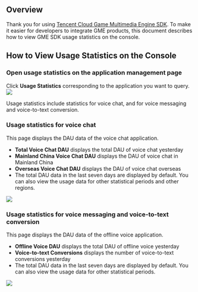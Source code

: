 ## Overview
Thank you for using [Tencent Cloud Game Multimedia Engine SDK](https://cloud.tencent.com/product/tmg?idx=1). To make it easier for developers to integrate GME products, this document describes how to view GME SDK usage statistics on the console.

## How to View Usage Statistics on the Console

### Open usage statistics on the application management page

Click **Usage Statistics** corresponding to the application you want to query.
![](https://main.qcloudimg.com/raw/9e78b27c75b9bfcd2ce02ae1d02b7046.png)

Usage statistics include statistics for voice chat, and for voice messaging and voice-to-text conversion.

### Usage statistics for voice chat

This page displays the DAU data of the voice chat application.
- **Total Voice Chat DAU** displays the total DAU of voice chat yesterday
- **Mainland China Voice Chat DAU** displays the DAU of voice chat in Mainland China
- **Overseas Voice Chat DAU** displays the DAU of voice chat overseas
- The total DAU data in the last seven days are displayed by default. You can also view the usage data for other statistical periods and other regions.

![](https://main.qcloudimg.com/raw/fe49e9cba23d8e3754a4212c273ffe92.png)

### Usage statistics for voice messaging and voice-to-text conversion
This page displays the DAU data of the offline voice application.
- **Offline Voice DAU** displays the total DAU of offline voice yesterday
- **Voice-to-text Conversions** displays the number of voice-to-text conversions yesterday
- The total DAU data in the last seven days are displayed by default. You can also view the usage data for other statistical periods.

![](https://main.qcloudimg.com/raw/87c04939bc58da14aeee8b931cbbde49.png)

